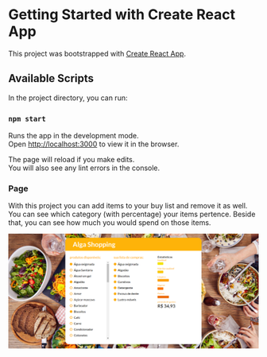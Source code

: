 # Getting Started with Create React App

This project was bootstrapped with [Create React App](https://github.com/facebook/create-react-app).

## Available Scripts

In the project directory, you can run:

### `npm start`

Runs the app in the development mode.\
Open [http://localhost:3000](http://localhost:3000) to view it in the browser.

The page will reload if you make edits.\
You will also see any lint errors in the console.

### Page

With this project you can add items to your buy list and remove it as well. You can see which category (with percentage) your items pertence. Beside that, you can see how much you would spend on those items.

![page](./src/assets/page.png)